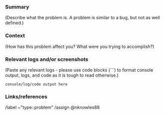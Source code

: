 ### Summary
(Describe what the problem is. A problem is similar to a bug, but not as well
defined.)


### Context
(How has this problem affect you? What were you trying to accomplish?)


### Relevant logs and/or screenshots
(Paste any relevant logs - please use code blocks (```) to format console output,
logs, and code as it is tough to read otherwise.)
```
console/log/code output here
```


### Links/references


/label ~"type::problem"
/assign @nknowles88

